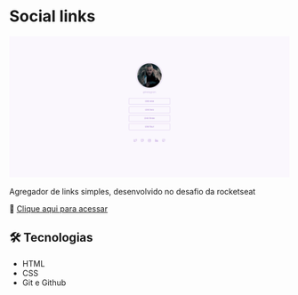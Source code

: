 # Social links

![preview](.github/preview.png)

Agregador de links simples, desenvolvido no desafio da rocketseat

🔗 [Clique aqui para acessar](https://ericgabrieldasilva.github.io/social-links)

## 🛠 Tecnologias

- HTML
- CSS
- Git e Github